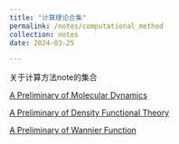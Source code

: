 ```yaml
---
title: "计算理论合集"
permalink: /notes/computational_method
collection: notes
date: 2024-03-25

---
```

关于计算方法note的集合

[A Preliminary of Molecular Dynamics](http://lfcdepression.github.io/notes/MD)

[A Preliminary of Density Functional Theory](http://lfcdepression.github.io/notes/DFT)

[A Preliminary of Wannier Function](http://lfcdepression.github.io/notes/Wannier)